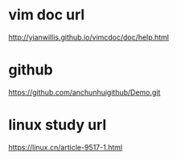 # vim doc url
http://yianwillis.github.io/vimcdoc/doc/help.html
# github
https://github.com/anchunhuigithub/Demo.git
# linux study url 
https://linux.cn/article-9517-1.html

